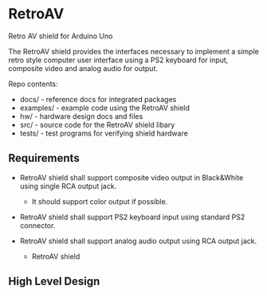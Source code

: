 # RetroAV
Retro AV shield for Arduino Uno 

The RetroAV shield provides the interfaces necessary to implement a simple retro style computer user interface using a PS2 keyboard for input, composite video and analog audio for output.


Repo contents:

- docs/          - reference docs for integrated packages
- examples/      - example code using the RetroAV shield
- hw/            - hardware design docs and files
- src/           - source code for the RetroAV shield libary
- tests/         - test programs for verifying shield hardware


## Requirements

* RetroAV shield shall support composite video output in Black&White using single RCA output jack.  
  * It should support color output if possible.

* RetroAV shield shall support PS2 keyboard input using standard PS2 connector.

* RetroAV shield shall support analog audio output using RCA output jack.
  * RetroAV shield



## High Level Design



